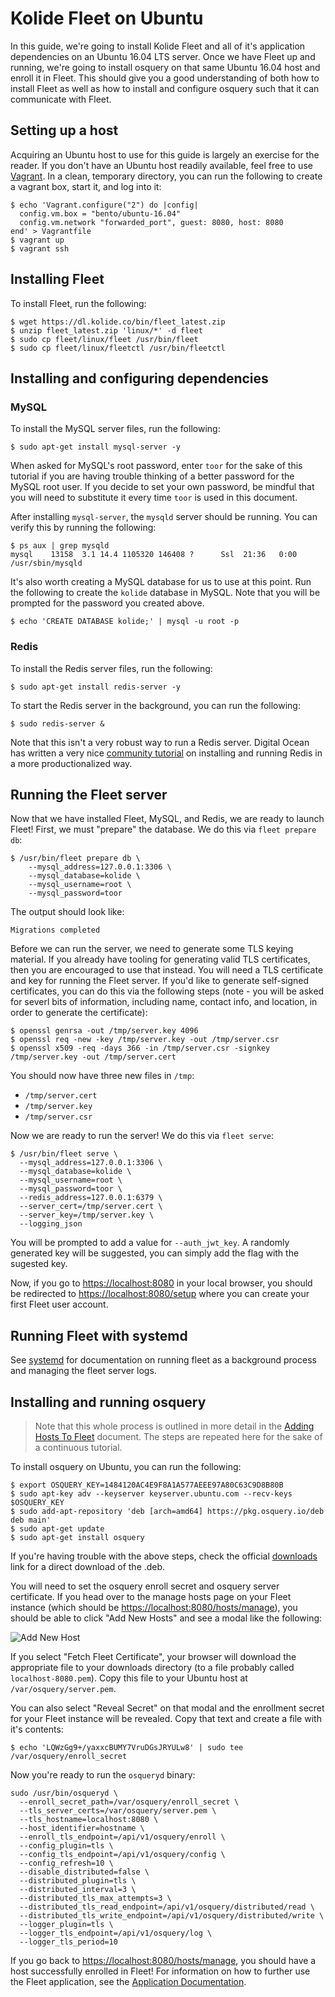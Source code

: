 Kolide Fleet on Ubuntu
======================

In this guide, we're going to install Kolide Fleet and all of it's application dependencies on an Ubuntu 16.04 LTS server. Once we have Fleet up and running, we're going to install osquery on that same Ubuntu 16.04 host and enroll it in Fleet. This should give you a good understanding of both how to install Fleet as well as how to install and configure osquery such that it can communicate with Fleet.

## Setting up a host

Acquiring an Ubuntu host to use for this guide is largely an exercise for the reader. If you don't have an Ubuntu host readily available, feel free to use [Vagrant](https://www.vagrantup.com/). In a clean, temporary directory, you can run the following to create a vagrant box, start it, and log into it:

```
$ echo 'Vagrant.configure("2") do |config|
  config.vm.box = "bento/ubuntu-16.04"
  config.vm.network "forwarded_port", guest: 8080, host: 8080
end' > Vagrantfile
$ vagrant up
$ vagrant ssh
```

## Installing Fleet

To install Fleet, run the following:

```
$ wget https://dl.kolide.co/bin/fleet_latest.zip
$ unzip fleet_latest.zip 'linux/*' -d fleet
$ sudo cp fleet/linux/fleet /usr/bin/fleet
$ sudo cp fleet/linux/fleetctl /usr/bin/fleetctl
```

## Installing and configuring dependencies

### MySQL

To install the MySQL server files, run the following:

```
$ sudo apt-get install mysql-server -y
```

When asked for MySQL's root password, enter `toor` for the sake of this tutorial if you are having trouble thinking of a better password for the MySQL root user. If you decide to set your own password, be mindful that you will need to substitute it every time `toor` is used in this document.

After installing `mysql-server`, the `mysqld` server should be running. You can verify this by running the following:

```
$ ps aux | grep mysqld
mysql    13158  3.1 14.4 1105320 146408 ?      Ssl  21:36   0:00 /usr/sbin/mysqld
```

It's also worth creating a MySQL database for us to use at this point. Run the following to create the `kolide` database in MySQL. Note that you will be prompted for the password you created above.

```
$ echo 'CREATE DATABASE kolide;' | mysql -u root -p
```

### Redis

To install the Redis server files, run the following:

```
$ sudo apt-get install redis-server -y
```

To start the Redis server in the background, you can run the following:

```
$ sudo redis-server &
```

Note that this isn't a very robust way to run a Redis server. Digital Ocean has written a very nice [community tutorial](https://www.digitalocean.com/community/tutorials/how-to-install-and-configure-redis-on-ubuntu-16-04) on installing and running Redis in a more productionalized way.

## Running the Fleet server

Now that we have installed Fleet, MySQL, and Redis, we are ready to launch Fleet! First, we must "prepare" the database. We do this via `fleet prepare db`:

```
$ /usr/bin/fleet prepare db \
    --mysql_address=127.0.0.1:3306 \
    --mysql_database=kolide \
    --mysql_username=root \
    --mysql_password=toor
```

The output should look like:

`Migrations completed`

Before we can run the server, we need to generate some TLS keying material. If you already have tooling for generating valid TLS certificates, then you are encouraged to use that instead. You will need a TLS certificate and key for running the Fleet server. If you'd like to generate self-signed certificates, you can do this via the following steps (note - you will be asked for severl bits of information, including name, contact info, and location, in order to generate the certificate):

```
$ openssl genrsa -out /tmp/server.key 4096
$ openssl req -new -key /tmp/server.key -out /tmp/server.csr
$ openssl x509 -req -days 366 -in /tmp/server.csr -signkey /tmp/server.key -out /tmp/server.cert
```

You should now have three new files in `/tmp`:

- `/tmp/server.cert`
- `/tmp/server.key`
- `/tmp/server.csr`

Now we are ready to run the server! We do this via `fleet serve`:

```
$ /usr/bin/fleet serve \
  --mysql_address=127.0.0.1:3306 \
  --mysql_database=kolide \
  --mysql_username=root \
  --mysql_password=toor \
  --redis_address=127.0.0.1:6379 \
  --server_cert=/tmp/server.cert \
  --server_key=/tmp/server.key \
  --logging_json
```
You will be prompted to add a value for `--auth_jwt_key`. A randomly generated key will be suggested, you can simply add the flag with the sugested key.

Now, if you go to [https://localhost:8080](https://localhost:8080) in your local browser, you should be redirected to [https://localhost:8080/setup](https://localhost:8080/setup) where you can create your first Fleet user account.

## Running Fleet with systemd

See [systemd](./systemd.md) for documentation on running fleet as a background process and managing the fleet server logs.


## Installing and running osquery

> Note that this whole process is outlined in more detail in the [Adding Hosts To Fleet](./adding-hosts-to-fleet.md) document. The steps are repeated here for the sake of a continuous tutorial.

To install osquery on Ubuntu, you can run the following:

```
$ export OSQUERY_KEY=1484120AC4E9F8A1A577AEEE97A80C63C9D8B80B
$ sudo apt-key adv --keyserver keyserver.ubuntu.com --recv-keys $OSQUERY_KEY
$ sudo add-apt-repository 'deb [arch=amd64] https://pkg.osquery.io/deb deb main'
$ sudo apt-get update
$ sudo apt-get install osquery
```

If you're having trouble with the above steps, check the official [downloads](https://osquery.io/downloads) link for a direct download of the .deb.

You will need to set the osquery enroll secret and osquery server certificate. If you head over to the manage hosts page on your Fleet instance (which should be [https://localhost:8080/hosts/manage](https://localhost:8080/hosts/manage)), you should be able to click "Add New Hosts" and see a modal like the following:

![Add New Host](../images/add-new-host-modal.png)

If you select "Fetch Fleet Certificate", your browser will download the appropriate file to your downloads directory (to a file probably called `localhost-8080.pem`). Copy this file to your Ubuntu host at `/var/osquery/server.pem`.

You can also select "Reveal Secret" on that modal and the enrollment secret for your Fleet instance will be revealed. Copy that text and create a file with it's contents:

```
$ echo 'LQWzGg9+/yaxxcBUMY7VruDGsJRYULw8' | sudo tee /var/osquery/enroll_secret
```

Now you're ready to run the `osqueryd` binary:

```
sudo /usr/bin/osqueryd \
  --enroll_secret_path=/var/osquery/enroll_secret \
  --tls_server_certs=/var/osquery/server.pem \
  --tls_hostname=localhost:8080 \
  --host_identifier=hostname \
  --enroll_tls_endpoint=/api/v1/osquery/enroll \
  --config_plugin=tls \
  --config_tls_endpoint=/api/v1/osquery/config \
  --config_refresh=10 \
  --disable_distributed=false \
  --distributed_plugin=tls \
  --distributed_interval=3 \
  --distributed_tls_max_attempts=3 \
  --distributed_tls_read_endpoint=/api/v1/osquery/distributed/read \
  --distributed_tls_write_endpoint=/api/v1/osquery/distributed/write \
  --logger_plugin=tls \
  --logger_tls_endpoint=/api/v1/osquery/log \
  --logger_tls_period=10
```

If you go back to [https://localhost:8080/hosts/manage](https://localhost:8080/hosts/manage), you should have a host successfully enrolled in Fleet! For information on how to further use the Fleet application, see the [Application Documentation](../application/README.md).
